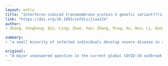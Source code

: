 ```yaml
---
layout: entry
title: "Interferon-induced transmembrane protein-3 genetic variant??rs12252-C??is associated with disease severity in COVID-19"
link: "https://doi.org/10.1093/infdis/jiaa224"
author:
- Zhang, Yonghong; Qin, Ling; Zhao, Yan; Zhang, Ping; Xu, Bin; Li, Kang; Liang, Lianchun; Zhang, Chi; Dai, Yanchao; Feng, Yingmei; Sun, Jianping; Hu, Zhongjie; Xiang, Haiping; Knight, Julian C.; Dong, Tao; Jin, Ronghua

summary:
- "a small minority of infected individuals develop severe disease in an age dependent manner. This supports a role for IFITM3 in disease pathogenesis and the opportunity for early targeted intervention in at risk individuals. The current global COVID-19 outbreak is a major unanswered question. We report that homozygosity for the C allele of rs12252 in the transmembrane protein 3 (IFITM3) gene is associated with more severe disease."

original:
- "A major unanswered question in the current global COVID-19 outbreak is why a small minority of infected individuals develop severe disease. Here we report that homozygosity for the C allele of rs12252 in the interferon-induced transmembrane protein 3 (IFITM3) gene is associated with more severe disease in an age dependent manner. This supports a role for IFITM3 in disease pathogenesis and the opportunity for early targeted intervention in at risk individuals."
---
```



